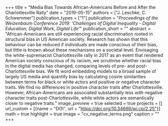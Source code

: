 +++
title = "Media Bias Towards African-Americans Before and After the Charlottesville Rally"
date = "2019-05-15"
authors = ["J. Leschke, C. Schwemmer"]
publication_types = ["1"]
publication = "_Proceedings of the Weizenbaum Conference 2019: 'Challenges of Digital Inequality - Digital Education, Digital Work, Digital Life'_"
publication_short = ""
abstract = "African-Americans are still experiencing racial discrimination rooted in structural bias in US American society. Research has shown that this behaviour can be reduced if individuals are made conscious of their bias, but little is known about these mechanisms on a societal level. Envisaging the white-supremacist Charlottesville rally in 2017 as an event that rendered American society conscious of its racism, we scrutinise whether racial bias in the digital media has changed, comparing levels of pre- and post-Charlottesville bias. We fit word embedding models to a broad sample of largely US media and quantify bias by calculating cosine similarities between terms for black or white actors and positive or negative character traits. We find no differences in positive character traits after Charlottesville. However, African-Americans are associated substantially less with negative character traits post-Charlottesville, while white actors are semantically closer to negative traits."
image_preview = true
selected = true
projects = []
url_custom = [{name = "DOI", url = "https://doi.org/10.34669/wi.cp/2.25"}]
math = true
highlight = true
image = "cv_negative_terms.png"
caption = ""
+++

